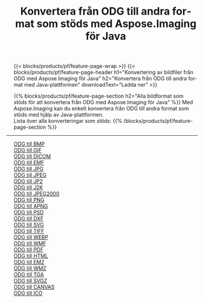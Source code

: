 ﻿---
title: Konvertera från ODG till andra format som stöds med Aspose.Imaging för Java 
weight: 3920
url: /sv/java/conversion/from/odg 
lang: sv
langdirlevel: 2
locales: zh-hans,ja,it,ru,de,es,fr,nl,id,lt,pl,pt,vi,tr,ko,zh-hant,ar,hi,th,sv,cs,uk,he
description: Med Aspose.Imaging kan du enkelt konvertera från ODG till andra format med Java-plattformen
---

{{< blocks/products/pf/feature-page-wrap >}}
{{< blocks/products/pf/feature-page-header h1="Konvertering av bildfiler från ODG med Aspose.Imaging för Java" h2="Konvertera från ODG till andra format med Java-plattformen" downloadText="Ladda ner" >}}


{{% blocks/products/pf/feature-page-section  h2="Alla bildformat som stöds för att konvertera från ODG med Aspose.Imaging för Java" %}}
Med Aspose.Imaging kan du enkelt konvertera från ODG till andra format som stöds med hjälp av Java-plattformen.
<br/>
Lista över alla konverteringar som stöds:
{{% /blocks/products/pf/feature-page-section %}}
<div class="container-fluid productfamilypage bg-gray">
    <div class="convertypes bg-gray agp-content section">
        <div class="container">
		<hr style="margin-left:-20px;"/>
		<div class="row other-converters">
		    <div class='col-md-2 other-converter remove-lp remove-rp'><a href="/imaging/sv/java/conversion/odg-to-bmp" >ODG till BMP</a></div><div class='col-md-2 other-converter remove-lp remove-rp'><a href="/imaging/sv/java/conversion/odg-to-gif" >ODG till GIF</a></div><div class='col-md-2 other-converter remove-lp remove-rp'><a href="/imaging/sv/java/conversion/odg-to-dicom" >ODG till DICOM</a></div><div class='col-md-2 other-converter remove-lp remove-rp'><a href="/imaging/sv/java/conversion/odg-to-emf" >ODG till EMF</a></div><div class='col-md-2 other-converter remove-lp remove-rp'><a href="/imaging/sv/java/conversion/odg-to-jpg" >ODG till JPG</a></div><div class='col-md-2 other-converter remove-lp remove-rp'><a href="/imaging/sv/java/conversion/odg-to-jpeg" >ODG till JPEG</a></div><div class='col-md-2 other-converter remove-lp remove-rp'><a href="/imaging/sv/java/conversion/odg-to-jp2" >ODG till JP2</a></div><div class='col-md-2 other-converter remove-lp remove-rp'><a href="/imaging/sv/java/conversion/odg-to-j2k" >ODG till J2K</a></div><div class='col-md-2 other-converter remove-lp remove-rp'><a href="/imaging/sv/java/conversion/odg-to-jpeg2000" >ODG till JPEG2000</a></div><div class='col-md-2 other-converter remove-lp remove-rp'><a href="/imaging/sv/java/conversion/odg-to-png" >ODG till PNG</a></div><div class='col-md-2 other-converter remove-lp remove-rp'><a href="/imaging/sv/java/conversion/odg-to-apng" >ODG till APNG</a></div><div class='col-md-2 other-converter remove-lp remove-rp'><a href="/imaging/sv/java/conversion/odg-to-psd" >ODG till PSD</a></div><div class='col-md-2 other-converter remove-lp remove-rp'><a href="/imaging/sv/java/conversion/odg-to-dxf" >ODG till DXF</a></div><div class='col-md-2 other-converter remove-lp remove-rp'><a href="/imaging/sv/java/conversion/odg-to-svg" >ODG till SVG</a></div><div class='col-md-2 other-converter remove-lp remove-rp'><a href="/imaging/sv/java/conversion/odg-to-tiff" >ODG till TIFF</a></div><div class='col-md-2 other-converter remove-lp remove-rp'><a href="/imaging/sv/java/conversion/odg-to-webp" >ODG till WEBP</a></div><div class='col-md-2 other-converter remove-lp remove-rp'><a href="/imaging/sv/java/conversion/odg-to-wmf" >ODG till WMF</a></div><div class='col-md-2 other-converter remove-lp remove-rp'><a href="/imaging/sv/java/conversion/odg-to-pdf" >ODG till PDF</a></div><div class='col-md-2 other-converter remove-lp remove-rp'><a href="/imaging/sv/java/conversion/odg-to-html" >ODG till HTML</a></div><div class='col-md-2 other-converter remove-lp remove-rp'><a href="/imaging/sv/java/conversion/odg-to-emz" >ODG till EMZ</a></div><div class='col-md-2 other-converter remove-lp remove-rp'><a href="/imaging/sv/java/conversion/odg-to-wmz" >ODG till WMZ</a></div><div class='col-md-2 other-converter remove-lp remove-rp'><a href="/imaging/sv/java/conversion/odg-to-tga" >ODG till TGA</a></div><div class='col-md-2 other-converter remove-lp remove-rp'><a href="/imaging/sv/java/conversion/odg-to-svgz" >ODG till SVGZ</a></div><div class='col-md-2 other-converter remove-lp remove-rp'><a href="/imaging/sv/java/conversion/odg-to-canvas" >ODG till CANVAS</a></div><div class='col-md-2 other-converter remove-lp remove-rp'><a href="/imaging/sv/java/conversion/odg-to-ico" >ODG till ICO</a></div>
                </div>
        </div>
    </div>
</div>
<br/>

